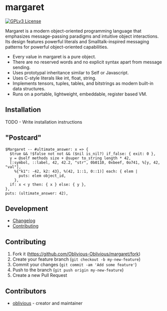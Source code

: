 # margaret

[![GPLv3 License](https://img.shields.io/badge/license-GPL%20v3-yellow.svg)](./LICENSE)

Margaret is a modern object-oriented programming language that emphasizes message-passing
paradigms and intuitive object interactions.  Its design features powerful literals and
Smalltalk-inspired messaging patterns for powerful object-oriented capabilities.

- Every value in margaret is a pure object.
- There are no reserved words and no explicit syntax apart from message sending.
- Uses prototypal inheritance similar to Self or Javascript.
- Uses C-style literals like int, float, string.
- Implements tensors, tuples, tables, and bitstrings as modern built-in data structures.
- Runs on a portable, lightweight, embeddable, register based VM.

## Installation

TODO - Write installation instructions

## "Postcard"

```margaret
$Margaret -- #ultimate_answer: x => {
  $true && !$false not not && ($nil is_nil?) if_false: { exit: 0 },
  y = @self methods size + @super to_string length * 42,
  [:symbol, ::label, 42, 42.2, "str", 0b0110, 0xbeef, 0o741, %[y, 42, "val"],
    %{"k1": -42, k2: 43}, %(42, 1::1, 0::1)] each: { elem |
      puts: elem object_id,
    },
  if: x < y then: { x } else: { y },
},
puts: (ultimate_answer: 42),
```

## Development

- [Changelog](https://github.com/Oblivious-Oblivious/margaret/blob/master/CHANGELOG.md)
- [Contributing](https://github.com/Oblivious-Oblivious/margaret/blob/master/CONTRIBUTING.md)

## Contributing

1. Fork it (<https://github.com/Oblivious-Oblivious/margaret/fork>)
2. Create your feature branch (`git checkout -b my-new-feature`)
3. Commit your changes (`git commit -am 'Add some feature'`)
4. Push to the branch (`git push origin my-new-feature`)
5. Create a new Pull Request

## Contributors

- [oblivious](https://github.com/Oblivious-Oblivious) - creator and maintainer
